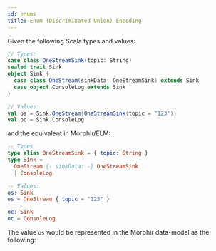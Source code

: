 ```yaml
---
id: enums
title: Enum (Discriminated Union) Encoding
---
```

Given the following Scala types and values:
```scala
// Types:
case class OneStreamSink(topic: String)
sealed trait Sink
object Sink {
  case class OneStream(sinkData: OneStreamSink) extends Sink
  case object ConsoleLog extends Sink
}

// Values:
val os = Sink.OneStream(OneStreamSink(topic = "123"))
val oc = Sink.ConsoleLog
```
and the equivalent in Morphir/ELM:
```elm
-- Types
type alias OneStreamSink = { topic: String }
type Sink =
  OneStream {- sinkData: -} OneStreamSink
  | ConsoleLog

-- Values:
os: Sink
os = OneStream { topic = "123" }

oc: Sink
oc = ConsoleLog
```

The value `os` would be represented in the Morphir data-model as the following:

